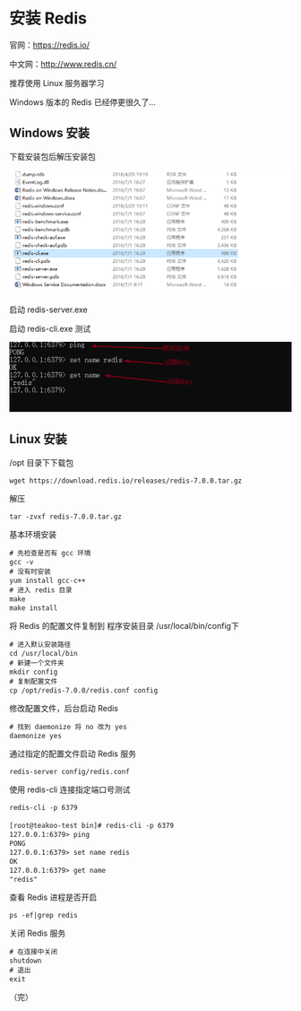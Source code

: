 # 安装 Redis

官网：https://redis.io/

中文网：http://www.redis.cn/

推荐使用 Linux 服务器学习

Windows 版本的 Redis 已经停更很久了…

## Windows 安装

下载安装包后解压安装包

![install](./images/install-1.png)

启动 redis-server.exe

启动 redis-cli.exe 测试

![install](./images/install-2.png)

## Linux 安装

/opt 目录下下载包

```shell
wget https://download.redis.io/releases/redis-7.0.0.tar.gz
```

解压

```shell
tar -zvxf redis-7.0.0.tar.gz
```

基本环境安装

```shell
# 先检查是否有 gcc 环境
gcc -v
# 没有时安装
yum install gcc-c++
# 进入 redis 目录
make
make install
```

将 Redis 的配置文件复制到 程序安装目录 /usr/local/bin/config下

```shell
# 进入默认安装路径
cd /usr/local/bin
# 新建一个文件夹
mkdir config
# 复制配置文件
cp /opt/redis-7.0.0/redis.conf config
```

修改配置文件，后台启动 Redis

```shell
# 找到 daemonize 将 no 改为 yes
daemonize yes
```

通过指定的配置文件启动 Redis 服务

```shell
redis-server config/redis.conf
```

使用 redis-cli 连接指定端口号测试

```shell
redis-cli -p 6379

[root@teakoo-test bin]# redis-cli -p 6379
127.0.0.1:6379> ping
PONG
127.0.0.1:6379> set name redis
OK
127.0.0.1:6379> get name
"redis"

```

查看 Redis 进程是否开启

```shell
ps -ef|grep redis
```

关闭 Redis 服务

```shell
# 在连接中关闭
shutdown
# 退出
exit
```

（完）